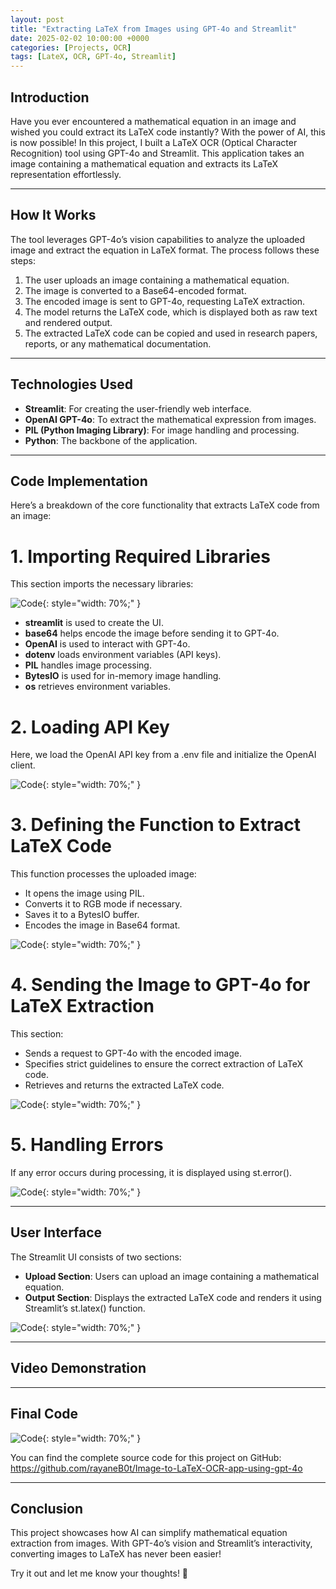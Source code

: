 ```yaml
---
layout: post
title: "Extracting LaTeX from Images using GPT-4o and Streamlit"
date: 2025-02-02 10:00:00 +0000
categories: [Projects, OCR]
tags: [LateX, OCR, GPT-4o, Streamlit]
---
```



## Introduction

Have you ever encountered a mathematical equation in an image and wished you could extract its LaTeX code instantly? With the power of AI, this is now possible! In this project, I built a LaTeX OCR (Optical Character Recognition) tool using GPT-4o and Streamlit. This application takes an image containing a mathematical equation and extracts its LaTeX representation effortlessly.

---

## How It Works

The tool leverages GPT-4o’s vision capabilities to analyze the uploaded image and extract the equation in LaTeX format. The process follows these steps:
1. The user uploads an image containing a mathematical equation.
2. The image is converted to a Base64-encoded format.
3. The encoded image is sent to GPT-4o, requesting LaTeX extraction.
4. The model returns the LaTeX code, which is displayed both as raw text and rendered output.
5. The extracted LaTeX code can be copied and used in research papers, reports, or any mathematical documentation.

---

## Technologies Used

- **Streamlit**: For creating the user-friendly web interface.
- **OpenAI GPT-4o**: To extract the mathematical expression from images.
- **PIL (Python Imaging Library)**: For image handling and processing.
- **Python**: The backbone of the application.

---

## Code Implementation
Here’s a breakdown of the core functionality that extracts LaTeX code from an image:

# 1. Importing Required Libraries
This section imports the necessary libraries:

![Code](articles_img/Projects/LateX_OCR/1.png){: style="width: 70%;" }

- **streamlit** is used to create the UI.
- **base64** helps encode the image before sending it to GPT-4o.
- **OpenAI** is used to interact with GPT-4o.
- **dotenv** loads environment variables (API keys).
- **PIL** handles image processing.
- **BytesIO** is used for in-memory image handling.
- **os** retrieves environment variables.

# 2. Loading API Key
Here, we load the OpenAI API key from a .env file and initialize the OpenAI client.

![Code](articles_img/Projects/LateX_OCR/2.png){: style="width: 70%;" }

# 3. Defining the Function to Extract LaTeX Code

This function processes the uploaded image:
- It opens the image using PIL.
- Converts it to RGB mode if necessary.
- Saves it to a BytesIO buffer.
- Encodes the image in Base64 format.

![Code](articles_img/Projects/LateX_OCR/3.png){: style="width: 70%;" }


# 4. Sending the Image to GPT-4o for LaTeX Extraction

This section:
- Sends a request to GPT-4o with the encoded image.
- Specifies strict guidelines to ensure the correct extraction of LaTeX code.
- Retrieves and returns the extracted LaTeX code.

![Code](articles_img/Projects/LateX_OCR/4.png){: style="width: 70%;" }

# 5. Handling Errors

If any error occurs during processing, it is displayed using st.error().

![Code](articles_img/Projects/LateX_OCR/5.png){: style="width: 70%;" }

---

## User Interface

The Streamlit UI consists of two sections:

- **Upload Section**: Users can upload an image containing a mathematical equation.
- **Output Section**: Displays the extracted LaTeX code and renders it using Streamlit’s st.latex() function.

![Code](articles_img/Projects/LateX_OCR/6.png){: style="width: 70%;" }

---

## Video Demonstration


--- 

## Final Code

![Code](articles_img/Projects/LateX_OCR/FCode.png){: style="width: 70%;" }

You can find the complete source code for this project on GitHub: https://github.com/rayaneB0t/Image-to-LaTeX-OCR-app-using-gpt-4o

--- 

## Conclusion

This project showcases how AI can simplify mathematical equation extraction from images. With GPT-4o’s vision and Streamlit’s interactivity, converting images to LaTeX has never been easier!

Try it out and let me know your thoughts! 🚀

